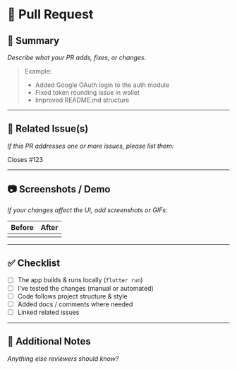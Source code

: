 # 🚀 Pull Request

## 📄 Summary
_Describe what your PR adds, fixes, or changes._

> Example:  
> - Added Google OAuth login to the auth module  
> - Fixed token rounding issue in wallet  
> - Improved README.md structure

---

## 🧩 Related Issue(s)
_If this PR addresses one or more issues, please list them:_

Closes #123

---

## 📷 Screenshots / Demo
_If your changes affect the UI, add screenshots or GIFs:_

| Before | After |
| ----- | ----- |
|       |       |

---

## ✅ Checklist

- [ ] The app builds & runs locally (`flutter run`)
- [ ] I’ve tested the changes (manual or automated)
- [ ] Code follows project structure & style
- [ ] Added docs / comments where needed
- [ ] Linked related issues

---

## 🙏 Additional Notes
_Anything else reviewers should know?_
